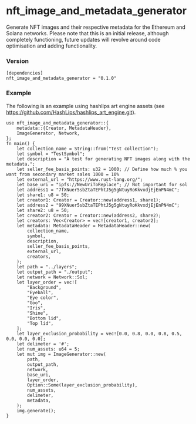 # nft_image_and_metadata_generator
Generate NFT images and their respective metadata for the Ethereum and Solana networks. Please note that this is an initial release, although completely functioning, future updates will
revolve around code optimisation and adding functionality.

### Version
```
[dependencies]
nft_image_and_metadata_generator = "0.1.0"
```

### Example
The following is an example using hashlips art engine assets (see https://github.com/HashLips/hashlips_art_engine.git).
```
use nft_image_and_metadata_generator::{
    metadata::{Creator, MetadataHeader},
    ImageGenerator, Network,
};
fn main() {
    let collection_name = String::from("Test collection");
    let symbol = "TestSymbol";
    let description = "A test for generating NFT images along with the metadata.";
    let seller_fee_basis_points: u32 = 1000; // Define how much % you want from secondary market sales 1000 = 10%
    let external_url = "https://www.rust-lang.org/";
    let base_uri = "ipfs://NewUriToReplace"; // Not important for sol
    let address1 = "7fXNuer5sbZtaTEPhtJ5g5gNtuyRoKkvxdjEjEnPN4mC";
    let share1: u8 = 50;
    let creator1: Creator = Creator::new(address1, share1);
    let address2 = "99XNuer5sbZtaTEPhtJ5g5gNtuyRoKkvxdjEjEnPN4mC";
    let share2: u8 = 50;
    let creator2: Creator = Creator::new(address2, share2);
    let creators: Vec<Creator> = vec![creator1, creator2];
    let metadata: MetadataHeader = MetadataHeader::new(
        collection_name,
        symbol,
        description,
        seller_fee_basis_points,
        external_url,
        creators,
    );
    let path = "../layers";
    let output_path = "./output";
    let network = Network::Sol;
    let layer_order = vec![
        "Background",
        "Eyeball",
        "Eye color",
        "Goo",
        "Iris",
        "Shine",
        "Bottom lid",
        "Top lid",
    ];
    let layer_exclusion_probability = vec![0.0, 0.8, 0.0, 0.8, 0.5, 0.0, 0.0, 0.0];
    let delimeter = '#';
    let num_assets: u64 = 5;
    let mut img = ImageGenerator::new(
        path,
        output_path,
        network,
        base_uri,
        layer_order,
        Option::Some(layer_exclusion_probability),
        num_assets,
        delimeter,
        metadata,
    );
    img.generate();
}
```
